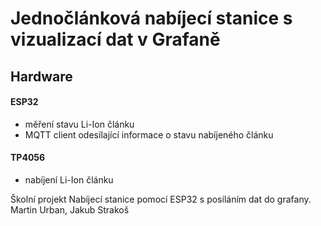 # Jednočlánková nabíjecí stanice s vizualizací dat v Grafaně

## Hardware
#### ESP32
- měření stavu Li-Ion článku
- MQTT client odesílající informace o stavu nabíjeného článku

#### TP4056
- nabíjení Li-Ion článku

Školní projekt
Nabíjecí  stanice pomocí ESP32 s posíláním dat do grafany.
Martin Urban, Jakub Strakoš
